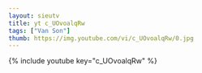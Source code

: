 ```yaml
--- 
layout: sieutv
title: yt c_UOvoalqRw
tags: ["Van Son"]
thumb: https://img.youtube.com/vi/c_UOvoalqRw/0.jpg
---
```

{% include youtube key="c_UOvoalqRw" %} 
